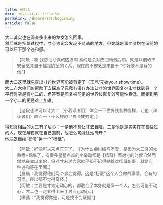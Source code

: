 ```yaml
---
title: 碎片1
date: 2021-11-17 23:59:59
permalink: /iheard/set/beginning
article: false
---
```


大二其实也在调查多出来的龙女怎么回事。  
然后就是相处过程中，寸心肯定会发现不对劲的地方，但她就是事实没摆在面前她可以压下那个违和感。
> 【阿敏：嘶 我感觉寸真的这波啊 真的是会对应回婚姻后期，就是以前的不安全感来自于摇摇欲坠的关系，现在的不安感是来自于 “你好像不是我的他”】

而大二这里就先查出寸的世界可能被剪定了（玉鼎/元始your show time）。  
大二在大佬们的帮助下去探查了究竟有没有办法让寸的世界回复or让寸找到另一个平行时空是有小二的，但答案是回复被剪定的世界线恢复的可能性极低，而找到另一个小二的更是难上加难。
> 【这段也许可以让大二（带着读者们）体会一下世界线各种各样，让他（和读者们）直面一下什么样的世界会被剪定。】

得知真相后的大二有了私心：一是他不想让寸去冒险，二是他是是实实在在孤独过的人，现在解药就在自己面前，他怎么可能让她离开？  
他决定继续“扮演”另一个“杨戬”。
> 【阿敏：好像可以来点车车了，寸为什么会纠结与不安，是因为大二真的太熟悉+熟练了，有很多星星点点的小举动都是【杨戬】面对寸的时候自然而然地会做出来的，但对寸来说大家似乎都不记得她嫁过杨戬的事，就是有一种违和感在里面。】  
> 【晨晨：我觉得他们两个都会觉得，这是“杨戬”这个人会做的事情，会有的习惯，所以都不觉得奇怪。】  
> 【阿敏：主要是寸肯定动心的，都融合了本身就是同一个人，怎么可能不动心，大二也一定看得出来寸对自己动心。】  
> 【啾酱：“我觉得你是，可是找不到证据”】
